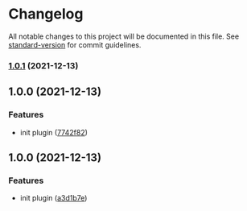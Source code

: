 # Changelog

All notable changes to this project will be documented in this file. See [standard-version](https://github.com/conventional-changelog/standard-version) for commit guidelines.

### [1.0.1](https://github.com/a65162/vue-router-redirect-by-link/compare/v1.0.0...v1.0.1) (2021-12-13)

## 1.0.0 (2021-12-13)


### Features

* init plugin ([7742f82](https://github.com/a65162/vue-router-destination/commit/7742f823ae6fb203850531b60ab61a45a3aee367))

## 1.0.0 (2021-12-13)


### Features

* init plugin ([a3d1b7e](https://github.com/a65162/vue-router-redirect-by-link/commit/a3d1b7e9bf67f7e4c98e089b6174c95bb0084571))
